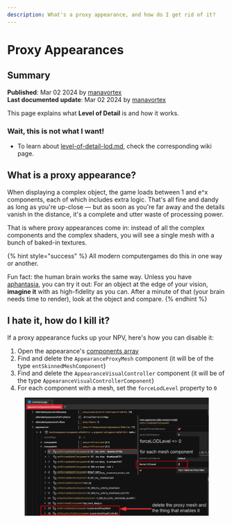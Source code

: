 ```yaml
---
description: What's a proxy appearance, and how do I get rid of it?
---
```


# Proxy Appearances

## Summary

**Published**: Mar 02 2024 by [manavortex](https://app.gitbook.com/u/NfZBoxGegfUqB33J9HXuCs6PVaC3 "mention")\
**Last documented update**: Mar 02 2024 by [manavortex](https://app.gitbook.com/u/NfZBoxGegfUqB33J9HXuCs6PVaC3 "mention")

This page explains what **Level of Detail** is and how it works.

### Wait, this is not what I want!

* To learn about [level-of-detail-lod.md](../../level-of-detail-lod.md "mention"), check the corresponding wiki page.

## What is a proxy appearance?

When displaying a complex object, the game loads between 1 and e^x components, each of which includes extra logic. That's all fine and dandy as long as you're up-close — but as soon as you're far away and the details vanish in the distance, it's a complete and utter waste of processing power.

That is where proxy appearances come in: instead of all the complex components and the complex shaders, you will see a single mesh with a bunch of baked-in textures.&#x20;

{% hint style="success" %}
All modern computergames do this in one way or another.

Fun fact: the human brain works the same way. Unless you have [aphantasia](https://en.wikipedia.org/wiki/Aphantasia), you can try it out: For an object at the edge of your vision, **imagine it** with as high-fidelity as you can. After a minute of that (your brain needs time to render), look at the object and compare.
{% endhint %}

## I hate it, how do I kill it?

If a proxy appearance fucks up your NPV, here's how you can disable it:

1. Open the appearance's [components array](./#components)
2. Find and delete the `AppearanceProxyMesh` component (it will be of the type `entSkinnedMeshComponent`)
3. Find and delete the `AppearanceVisualController` component (it will be of the type `AppearanceVisualControllerComponent`)
4. For each component with a mesh, set the `forceLodLevel` property to `0`

<figure><img src="../../../../.gitbook/assets/app_file_appearance_proxy.png" alt=""><figcaption></figcaption></figure>
